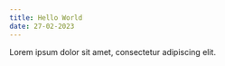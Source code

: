 ```yaml
---
title: Hello World
date: 27-02-2023
---
```

Lorem ipsum dolor sit amet, consectetur adipiscing elit.
